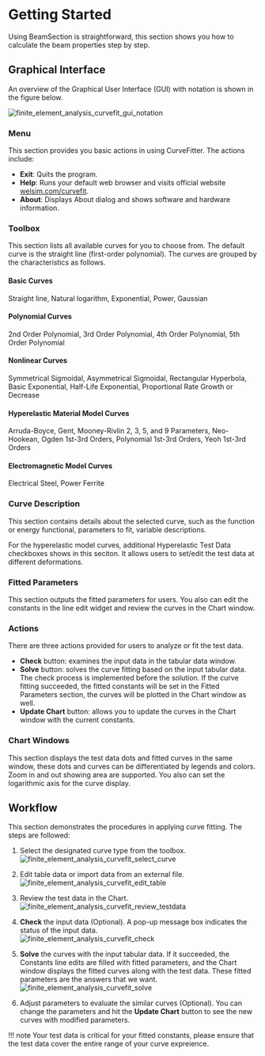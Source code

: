 # Getting Started
Using BeamSection is straightforward, this section shows you how to calculate the beam properties step by step. 

## Graphical Interface
An overview of the Graphical User Interface (GUI) with notation is shown in the figure below.

![finite_element_analysis_curvefit_gui_notation](../img/curvefitter/curve_fitter_overview_notation.png "CurveFitter user interface with notation")

### Menu
This section provides you basic actions in using CurveFitter. The actions include:

* **Exit**: Quits the program.
* **Help**: Runs your default web browser and visits official website [welsim.com/curvefit](https://welsim.com/curvefit).
* **About**: Displays About dialog and shows software and hardware information.

### Toolbox
This section lists all available curves for you to choose from. The default curve is the straight line (first-order polynomial). The curves are grouped by the characteristics as follows.  

#### Basic Curves
Straight line, Natural logarithm, Exponential, Power, Gaussian

#### Polynomial Curves
2nd Order Polynomial, 3rd Order Polynomial, 4th Order Polynomial, 5th Order Polynomial

#### Nonlinear Curves
Symmetrical Sigmoidal, Asymmetrical Sigmoidal, Rectangular Hyperbola, Basic Exponential, Half-Life Exponential, Proportional Rate Growth or Decrease

#### Hyperelastic Material Model Curves
Arruda-Boyce, Gent, Mooney-Rivlin 2, 3, 5, and 9 Parameters, Neo-Hookean, Ogden 1st-3rd Orders, Polynomial 1st-3rd Orders, Yeoh 1st-3rd Orders

#### Electromagnetic Model Curves
Electrical Steel, Power Ferrite

### Curve Description
This section contains details about the selected curve, such as the function or energy functional, parameters to fit, variable descriptions. 

For the hyperelastic model curves, additional Hyperelastic Test Data checkboxes shows in this seciton. It allows users to set/edit the test data at different deformations. 

### Fitted Parameters
This section outputs the fitted parameters for users. You also can edit the constants in the line edit widget and review the curves in the Chart window.

### Actions
There are three actions provided for users to analyze or fit the test data.

* **Check** button: examines the input data in the tabular data window. 
* **Solve** button: solves the curve fitting based on the input tabular data. The check process is implemented before the solution. If the curve fitting succeeded, the fitted constants will be set in the Fitted Parameters section, the curves will be plotted in the Chart window as well. 
* **Update Chart** button: allows you to update the curves in the Chart window with the current constants.

### Chart Windows
This section displays the test data dots and fitted curves in the same window, these dots and curves can be differentiated by legends and colors. Zoom in and out showing area are supported. You also can set the logarithmic axis for the curve display.


## Workflow

This section demonstrates the procedures in applying curve fitting. The steps are followed:

1. Select the designated curve type from the toolbox. <br>
![finite_element_analysis_curvefit_select_curve](../img/curvefitter/curve_fitter_select_curve.png "Select a curve type from the toolbox")

2. Edit table data or import data from an external file.<br>
![finite_element_analysis_curvefit_edit_table](../img/curvefitter/curve_fitter_edit_table.png "Edit tabular data for curve fitting")

3. Review the test data in the Chart.<br>
![finite_element_analysis_curvefit_review_testdata](../img/curvefitter/curve_fitter_review_testdata.png "Review the chart for the input data")

4. **Check** the input data (Optional). A pop-up message box indicates the status of the input data.<br>
![finite_element_analysis_curvefit_check](../img/curvefitter/curve_fitter_check.png "Check the input data")

5. **Solve** the curves with the input tabular data. If it succeeded, the Constants line edits are filled with fitted parameters, and the Chart window displays the fitted curves along with the test data. These fitted parameters are the answers that we want.<br>
![finite_element_analysis_curvefit_solve](../img/curvefitter/curve_fitter_solve.png "Solve the curve fitting for selected curve and input data")

6. Adjust parameters to evaluate the similar curves (Optional). You can change the parameters and hit the **Update Chart** button to see the new curves with modified parameters. 


!!! note
    Your test data is critical for your fitted constants, please ensure that the test data cover the entire range of your curve expreience.









